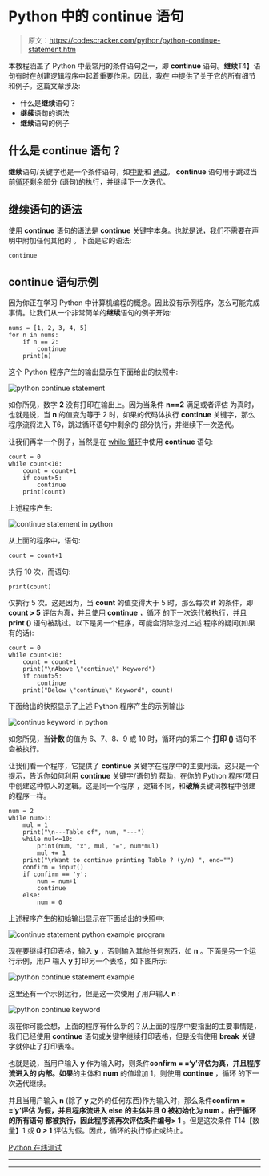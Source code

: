 # Python 中的 continue 语句

> 原文：<https://codescracker.com/python/python-continue-statement.htm>

本教程涵盖了 Python 中最常用的条件语句之一，即 **continue** 语句。**继续**T4】语句有时在创建逻辑程序中起着重要作用。因此，我在 中提供了关于它的所有细节和例子。这篇文章涉及:

*   什么是**继续**语句？
*   **继续**语句的语法
*   **继续**语句的例子

## 什么是 continue 语句？

**继续**语句/关键字也是一个条件语句，如[中断](/python/python-break-statement.htm)和 [通过](/python/python-pass-statement.htm)。 **continue** 语句用于跳过当前[循环](/python/python-loops.htm)剩余部分 (语句)的执行，并继续下一次迭代。

## 继续语句的语法

使用 **continue** 语句的语法是 **continue** 关键字本身。也就是说，我们不需要在声明中附加任何其他的 。下面是它的语法:

```
continue
```

## continue 语句示例

因为你正在学习 Python 中计算机编程的概念。因此没有示例程序，怎么可能完成事情。让我们从一个非常简单的**继续**语句的例子开始:

```
nums = [1, 2, 3, 4, 5]
for n in nums:
    if n == 2:
        continue
    print(n)
```

这个 Python 程序产生的输出显示在下面给出的快照中:

![python continue statement](img/45706812f0acdd87255c3265cf6a0a93.png)

如你所见，数字 **2** 没有打印在输出上。因为当条件 **n==2** 满足或者评估 为真时，也就是说，当 **n** 的值变为等于 2 时，如果的代码体执行 **continue** 关键字，那么程序流将进入 T6，跳过循环语句中剩余的 部分执行，并继续下一次迭代。

让我们再举一个例子，当然是在 [while 循环](/python/python-while-loop.htm)中使用 **continue** 语句:

```
count = 0
while count<10:
    count = count+1
    if count>5:
        continue
    print(count)
```

上述程序产生:

![continue statement in python](img/d9670039d2800684db4743adce4a6e8c.png)

从上面的程序中，语句:

```
count = count+1
```

执行 10 次，而语句:

```
print(count)
```

仅执行 5 次。这是因为，当 **count** 的值变得大于 5 时，那么每次 **if** 的条件，即 **count > 5** 评估为真，并且使用 **continue** ，循环 的下一次迭代被执行，并且 **print ()** 语句被跳过。以下是另一个程序，可能会消除您对上述 程序的疑问(如果有的话):

```
count = 0
while count<10:
    count = count+1
    print("\nAbove \"continue\" Keyword")
    if count>5:
        continue
    print("Below \"continue\" Keyword", count)
```

下面给出的快照显示了上述 Python 程序产生的示例输出:

![continue keyword in python](img/b006751ceb6e154ccfbf3b09b6f7fcc9.png)

如您所见，当**计数** 的值为 6、7、8、9 或 10 时，循环内的第二个 **打印 ()** 语句不会被执行。

让我们看一个程序，它提供了 **continue** 关键字在程序中的主要用法。这只是一个提示，告诉你如何利用 **continue** 关键字/语句的 帮助，在你的 Python 程序/项目中创建这种惊人的逻辑。这是同一个程序 ，逻辑不同，和**破解**关键词教程中创建的程序一样。

```
num = 2
while num>1:
    mul = 1
    print("\n---Table of", num, "---")
    while mul<=10:
        print(num, "x", mul, "=", num*mul)
        mul += 1
    print("\nWant to continue printing Table ? (y/n) ", end="")
    confirm = input()
    if confirm == 'y':
        num = num+1
        continue
    else:
        num = 0
```

上述程序产生的初始输出显示在下面给出的快照中:

![continue statement python example program](img/26fe5eff20bf444ff020d857d7196ac1.png)

现在要继续打印表格，输入 **y** ，否则输入其他任何东西，如 **n** 。下面是另一个运行示例，用户 输入 **y** 打印另一个表格，如下图所示:

![python continue statement example](img/c21e1bfb488d694ce77f120fb5804cac.png)

这里还有一个示例运行，但是这一次使用了用户输入 **n** :

![python continue keyword](img/9796167e2d532a3ddf8bf1b9b1b224a1.png)

现在你可能会想，上面的程序有什么新的？从上面的程序中要指出的主要事情是，我们已经使用 **continue** 语句或关键字继续打印表格，但是没有使用 **break** 关键字就停止了打印表格。

也就是说，当用户输入 **y** 作为输入时，则条件**confirm = =‘y’**评估为真，并且程序流进入**的 内部。如果**的主体和 **num** 的值增加 1，则使用 **continue** ，循环 的下一次迭代继续。

并且当用户输入 **n** (除了 **y** 之外的任何东西)作为输入时，那么条件**confirm = =‘y’**评估 为假，并且程序流进入 **else** 的主体并且 **0** 被初始化为 **num** 。由于循环的所有语句 都被执行，因此程序流再次评估条件**编号> 1** 。但是这次条件 T14【数量】1 或 **0 > 1** 评估为假。因此，循环的执行停止或终止。

[Python 在线测试](/exam/showtest.php?subid=10)

* * *

* * *